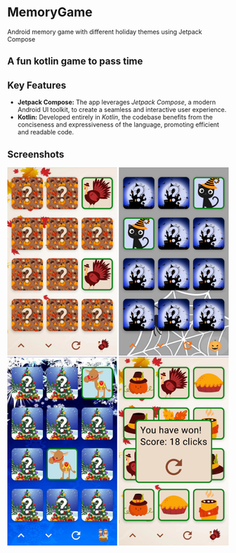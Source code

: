 # MemoryGame
Android memory game with different holiday themes using Jetpack Compose

## A fun kotlin game to pass time

## Key Features

- **Jetpack Compose:** The app leverages *Jetpack Compose*, a modern Android UI toolkit, to create a seamless and interactive user experience.
- **Kotlin:** Developed entirely in *Kotlin*, the codebase benefits from the conciseness and expressiveness of the language, promoting efficient and readable code.

## Screenshots

<img src="images/tg.jpg" width="250" alt="Thanksgiving Theme screen">
<img src="images/hw.jpg" width="250" alt="Halloween Theme screen">
<img src="images/cm.jpg" width="250" alt="Christmas Theme screen">
<img src="images/win.jpg" width="250" alt="Win game dialog">